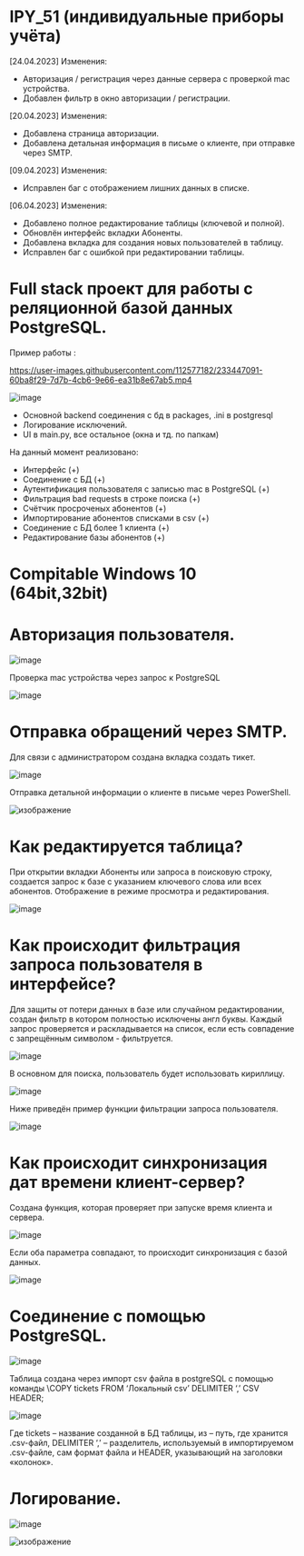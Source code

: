 # IPY_51 (индивидуальные приборы учёта)

 [24.04.2023] Изменения:
 - Авторизация / регистрация через данные сервера с проверкой mac устройства.
 - Добавлен фильтр в окно авторизации / регистрации.
 
 [20.04.2023] Изменения:
 - Добавлена страница авторизации.
 - Добавлена детальная информация в письме о клиенте, при отправке через SMTP.

 [09.04.2023] Изменения:
 - Исправлен баг с отображением лишних данных в списке.
 
 [06.04.2023] Изменения:
 - Добавлено полное редактирование таблицы (ключевой и полной).
 - Обновлён интерфейс вкладки Абоненты.
 - Добавлена вкладка для создания новых пользователей в таблицу.
 - Исправлен баг с ошибкой при редактировании таблицы.

# Full stack проект для работы с реляционной базой данных PostgreSQL.
Пример работы :

https://user-images.githubusercontent.com/112577182/233447091-60ba8f29-7d7b-4cb6-9e66-ea31b8e67ab5.mp4

![image](https://user-images.githubusercontent.com/112577182/225367670-4f3b8674-92c4-498d-a0da-c1d9459e2b1c.png)

- Основной backend соединения с бд в packages, .ini в postgresql
- Логирование исключений.
- UI в main.py, все остальное (окна и тд. по папкам)

На данный момент реализовано:
- Интерфейс (+)
- Соединение с БД (+)
- Аутентификация пользователя с записью mac в PostgreSQL (+)
- Фильтрация bad requests в строке поиска (+)
- Счётчик просроченых абонентов (+)
- Импортирование абонентов списками в csv (+)
- Соединение с БД более 1 клиента (+)
- Редактирование базы абонентов (+)

# Compitable Windows 10 (64bit,32bit)

# Авторизация пользователя.

![image](https://user-images.githubusercontent.com/112577182/233430025-0094ed12-30b3-40ca-a016-8938598120e5.png)

Проверка mac устройства через запрос к PostgreSQL

![image](https://user-images.githubusercontent.com/112577182/233848483-75f93ed1-0030-4ec9-b9a9-632e9cbac6e0.png)

# Отправка обращений через SMTP.
Для связи с администратором создана вкладка создать тикет.

![image](https://user-images.githubusercontent.com/112577182/230735335-ca86148a-b506-4b8e-8a48-e5b5da9fd9d2.png)

Отправка детальной информации о клиенте в письме через PowerShell.

![изображение](https://user-images.githubusercontent.com/112577182/233072684-89bd432a-752a-4f6a-93d3-83f2af6e6910.png)

# Как редактируется таблица?

При открытии вкладки Абоненты или запроса в поисковую строку, создается запрос к базе с указанием ключевого слова или всех абонентов.
Отображение в режиме просмотра и редактирования.

![image](https://user-images.githubusercontent.com/112577182/230734926-b5335b59-2cf4-4497-a3cf-6094f0c24070.png)

# Как происходит фильтрация запроса пользователя в интерфейсе?

Для защиты от потери данных в базе или случайном редактировании, создан фильтр в котором полностью исключены англ буквы. 
Каждый запрос проверяется и раскладывается на список, если есть совпадение с запрещённым символом - фильтруется.

![image](https://user-images.githubusercontent.com/112577182/230734572-88fc62cb-184f-4866-8486-a26d9f00ab3d.png)

В основном для поиска, пользователь будет использовать кириллицу.

![image](https://user-images.githubusercontent.com/112577182/230734764-b8b43b41-0534-4a97-83cc-b0214e571db7.png)

Ниже приведён пример функции фильтрации запроса пользователя.

![image](https://user-images.githubusercontent.com/112577182/230734645-40c5d608-587f-4cea-95d0-eb9ae13a8c39.png)

# Как происходит синхронизация дат времени клиент-сервер?
Создана функция, которая проверяет при запуске время клиента и сервера.

![image](https://user-images.githubusercontent.com/112577182/230734425-cac69818-f4c1-4158-a44d-a916a6e6371e.png)

Если оба параметра совпадают, то происходит синхронизация с базой данных.

![image](https://user-images.githubusercontent.com/112577182/230734344-f30db470-ccc8-4019-bf93-e08f95c61b99.png)


# Соединение с помощью PostgreSQL.

![image](https://user-images.githubusercontent.com/112577182/230734023-d70e0ee4-c4b1-4f67-a975-0b653f9b64ee.png)

Таблица создана через импорт csv файла в postgreSQL
c помощью команды \COPY tickets FROM ‘Локальный csv’ DELIMITER ‘,’ CSV HEADER;

![image](https://user-images.githubusercontent.com/112577182/230734130-592dd931-fc74-4ddc-ba42-88ce245ea321.png)

Где tickets – название созданной в БД таблицы, из – путь, где хранится  .csv-файл, DELIMITER ‘,’ – разделитель, используемый в импортируемом .csv-файле, сам формат файла и HEADER, указывающий на заголовки «колонок».

# Логирование.
![image](https://user-images.githubusercontent.com/112577182/230735446-c98dcdf4-995f-4828-8fa3-feb2b79f962b.png)

![изображение](https://user-images.githubusercontent.com/112577182/233073098-e551148a-c2d1-4b0d-afdd-d67d028ff411.png)

